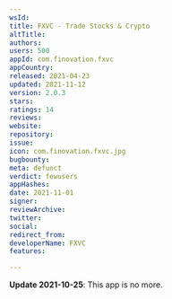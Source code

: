 ```yaml
---
wsId: 
title: FXVC - Trade Stocks & Crypto
altTitle: 
authors: 
users: 500
appId: com.finovation.fxvc
appCountry: 
released: 2021-04-23
updated: 2021-11-12
version: 2.0.3
stars: 
ratings: 14
reviews: 
website: 
repository: 
issue: 
icon: com.finovation.fxvc.jpg
bugbounty: 
meta: defunct
verdict: fewusers
appHashes: 
date: 2021-11-01
signer: 
reviewArchive: 
twitter: 
social: 
redirect_from: 
developerName: FXVC
features: 

---
```


**Update 2021-10-25**: This app is no more.
